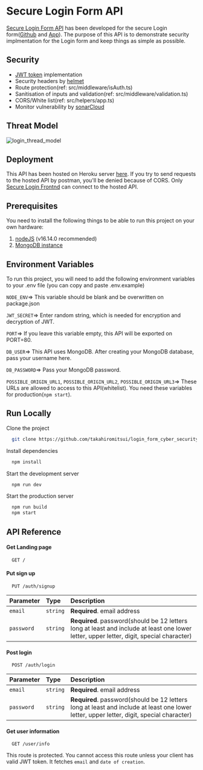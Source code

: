 # Secure Login Form API

[Secure Login Form API](https://security-login-restapi.herokuapp.com) has been developed for the secure Login form([Github](https://github.com/takahiromitsui/cyber-security-form-frontend) and [App](https://cyber-security-form-frontend.vercel.app/)). The purpose of this API is to demonstrate security implmentation for the Login form and keep things as simple as possible.

## Security

- [JWT token](https://www.npmjs.com/package/jsonwebtoken) implementation
- Security headers by [helmet](https://github.com/helmetjs/helmet)
- Route protection(ref: src/middleware/isAuth.ts)
- Sanitisation of inputs and validation(ref: src/middleware/validation.ts)
- CORS/White list(ref: src/helpers/app.ts)
- Monitor vulnerability by [sonarCloud](https://sonarcloud.io)

## Threat Model

![login_thread_model](https://user-images.githubusercontent.com/78789212/201642380-8e0374c2-3872-4ede-8de9-608b2fa1c71f.png)

## Deployment

This API has been hosted on Heroku server [here](https://security-login-restapi.herokuapp.com). If you try to send requests to the hosted API by postman, you'll be denied because of CORS. Only [Secure Login Frontnd](https://cyber-security-form-frontend.vercel.app) can connect to the hosted API.

## Prerequisites

You need to install the following things to be able to run this project on your own hardware:

1. [nodeJS](https://nodejs.org/en/download/) (v16.14.0 recommended)
2. [MongoDB instance](https://www.mongodb.com/basics/create-database)

## Environment Variables

To run this project, you will need to add the following environment variables to your .env file (you can copy and paste .env.example)

`NODE_ENV`=> This variable should be blank and be overwritten on package.json

`JWT_SECRET`=> Enter random string, which is needed for encryption and decryption of JWT.

`PORT`=> If you leave this variable empty, this API will be exported on PORT=80.

`DB_USER`=> This API uses MongoDB. After creating your MongoDB database, pass your username here.

`DB_PASSWORD`=> Pass your MongoDB password.

`POSSIBLE_ORIGIN_URL1`, `POSSIBLE_ORIGIN_URL2`, `POSSIBLE_ORIGIN_URL3`=> These URLs are allowed to access to this API(whitelist). You need these variables for production(`npm start`).

## Run Locally

Clone the project

```bash
  git clone https://github.com/takahiromitsui/login_form_cyber_security.git
```

Install dependencies

```bash
  npm install
```

Start the development server

```bash
  npm run dev
```

Start the production server

```bash
  npm run build
  npm start
```

## API Reference

#### Get Landing page

```http
  GET /
```

#### Put sign up

```http
  PUT /auth/signup
```

| Parameter  | Type     | Description                                                                                                                              |
| :--------- | :------- | :--------------------------------------------------------------------------------------------------------------------------------------- |
| `email`    | `string` | **Required**. email address                                                                                                              |
| `password` | `string` | **Required**. password(should be 12 letters long at least and include at least one lower letter, upper letter, digit, special character) |

#### Post login

```http
  POST /auth/login
```

| Parameter  | Type     | Description                                                                                                                              |
| :--------- | :------- | :--------------------------------------------------------------------------------------------------------------------------------------- |
| `email`    | `string` | **Required**. email address                                                                                                              |
| `password` | `string` | **Required**. password(should be 12 letters long at least and include at least one lower letter, upper letter, digit, special character) |

#### Get user information

```http
  GET /user/info
```

This route is protected. You cannot access this route unless your client has valid JWT token. It fetches `email` and `date of creation`.
